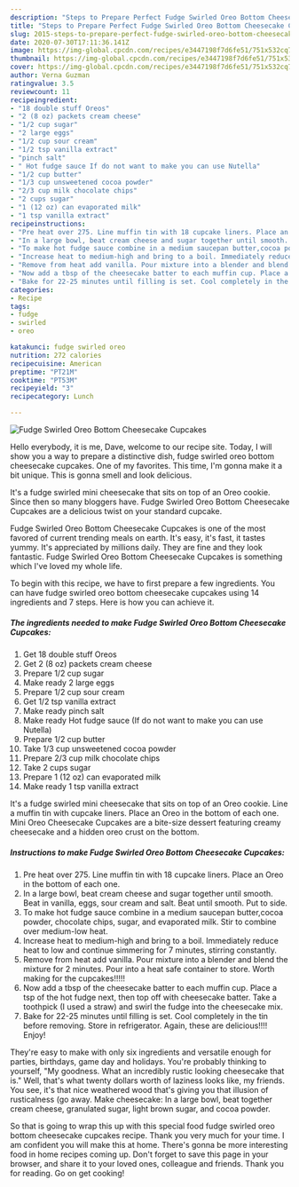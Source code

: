 ```yaml
---
description: "Steps to Prepare Perfect Fudge Swirled Oreo Bottom Cheesecake Cupcakes"
title: "Steps to Prepare Perfect Fudge Swirled Oreo Bottom Cheesecake Cupcakes"
slug: 2015-steps-to-prepare-perfect-fudge-swirled-oreo-bottom-cheesecake-cupcakes
date: 2020-07-30T17:11:36.141Z
image: https://img-global.cpcdn.com/recipes/e3447198f7d6fe51/751x532cq70/fudge-swirled-oreo-bottom-cheesecake-cupcakes-recipe-main-photo.jpg
thumbnail: https://img-global.cpcdn.com/recipes/e3447198f7d6fe51/751x532cq70/fudge-swirled-oreo-bottom-cheesecake-cupcakes-recipe-main-photo.jpg
cover: https://img-global.cpcdn.com/recipes/e3447198f7d6fe51/751x532cq70/fudge-swirled-oreo-bottom-cheesecake-cupcakes-recipe-main-photo.jpg
author: Verna Guzman
ratingvalue: 3.5
reviewcount: 11
recipeingredient:
- "18 double stuff Oreos"
- "2 (8 oz) packets cream cheese"
- "1/2 cup sugar"
- "2 large eggs"
- "1/2 cup sour cream"
- "1/2 tsp vanilla extract"
- "pinch salt"
- " Hot fudge sauce If do not want to make you can use Nutella"
- "1/2 cup butter"
- "1/3 cup unsweetened cocoa powder"
- "2/3 cup milk chocolate chips"
- "2 cups sugar"
- "1 (12 oz) can evaporated milk"
- "1 tsp vanilla extract"
recipeinstructions:
- "Pre heat over 275. Line muffin tin with 18 cupcake liners. Place an Oreo in the bottom of each one."
- "In a large bowl, beat cream cheese and sugar together until smooth. Beat in vanilla, eggs, sour cream and salt. Beat until smooth. Put to side."
- "To make hot fudge sauce combine in a medium saucepan butter,cocoa powder, chocolate chips, sugar, and evaporated milk. Stir to combine over medium-low heat."
- "Increase heat to medium-high and bring to a boil. Immediately reduce heat to low and continue simmering for 7 minutes, stirring constantly."
- "Remove from heat add vanilla. Pour mixture into a blender and blend the mixture for 2 minutes. Pour into a heat safe container to store. Worth making for the cupcakes!!!!!"
- "Now add a tbsp of the cheesecake batter to each muffin cup. Place a tsp of the hot fudge next, then top off with cheesecake batter. Take a toothpick (I used a straw) and swirl the fudge into the cheesecake mix."
- "Bake for 22-25 minutes until filling is set. Cool completely in the tin before removing. Store in refrigerator. Again, these are delicious!!!! Enjoy!"
categories:
- Recipe
tags:
- fudge
- swirled
- oreo

katakunci: fudge swirled oreo 
nutrition: 272 calories
recipecuisine: American
preptime: "PT21M"
cooktime: "PT53M"
recipeyield: "3"
recipecategory: Lunch

---
```



![Fudge Swirled Oreo Bottom Cheesecake Cupcakes](https://img-global.cpcdn.com/recipes/e3447198f7d6fe51/751x532cq70/fudge-swirled-oreo-bottom-cheesecake-cupcakes-recipe-main-photo.jpg)

Hello everybody, it is me, Dave, welcome to our recipe site. Today, I will show you a way to prepare a distinctive dish, fudge swirled oreo bottom cheesecake cupcakes. One of my favorites. This time, I'm gonna make it a bit unique. This is gonna smell and look delicious.

It&#39;s a fudge swirled mini cheesecake that sits on top of an Oreo cookie. Since then so many bloggers have. Fudge Swirled Oreo Bottom Cheesecake Cupcakes are a delicious twist on your standard cupcake.

Fudge Swirled Oreo Bottom Cheesecake Cupcakes is one of the most favored of current trending meals on earth. It's easy, it's fast, it tastes yummy. It's appreciated by millions daily. They are fine and they look fantastic. Fudge Swirled Oreo Bottom Cheesecake Cupcakes is something which I've loved my whole life.


To begin with this recipe, we have to first prepare a few ingredients. You can have fudge swirled oreo bottom cheesecake cupcakes using 14 ingredients and 7 steps. Here is how you can achieve it.

<!--inarticleads1-->

##### The ingredients needed to make Fudge Swirled Oreo Bottom Cheesecake Cupcakes:

1. Get 18 double stuff Oreos
1. Get 2 (8 oz) packets cream cheese
1. Prepare 1/2 cup sugar
1. Make ready 2 large eggs
1. Prepare 1/2 cup sour cream
1. Get 1/2 tsp vanilla extract
1. Make ready pinch salt
1. Make ready  Hot fudge sauce (If do not want to make you can use Nutella)
1. Prepare 1/2 cup butter
1. Take 1/3 cup unsweetened cocoa powder
1. Prepare 2/3 cup milk chocolate chips
1. Take 2 cups sugar
1. Prepare 1 (12 oz) can evaporated milk
1. Make ready 1 tsp vanilla extract


It&#39;s a fudge swirled mini cheesecake that sits on top of an Oreo cookie. Line a muffin tin with cupcake liners. Place an Oreo in the bottom of each one. Mini Oreo Cheesecake Cupcakes are a bite-size dessert featuring creamy cheesecake and a hidden oreo crust on the bottom. 

<!--inarticleads2-->

##### Instructions to make Fudge Swirled Oreo Bottom Cheesecake Cupcakes:

1. Pre heat over 275. Line muffin tin with 18 cupcake liners. Place an Oreo in the bottom of each one.
1. In a large bowl, beat cream cheese and sugar together until smooth. Beat in vanilla, eggs, sour cream and salt. Beat until smooth. Put to side.
1. To make hot fudge sauce combine in a medium saucepan butter,cocoa powder, chocolate chips, sugar, and evaporated milk. Stir to combine over medium-low heat.
1. Increase heat to medium-high and bring to a boil. Immediately reduce heat to low and continue simmering for 7 minutes, stirring constantly.
1. Remove from heat add vanilla. Pour mixture into a blender and blend the mixture for 2 minutes. Pour into a heat safe container to store. Worth making for the cupcakes!!!!!
1. Now add a tbsp of the cheesecake batter to each muffin cup. Place a tsp of the hot fudge next, then top off with cheesecake batter. Take a toothpick (I used a straw) and swirl the fudge into the cheesecake mix.
1. Bake for 22-25 minutes until filling is set. Cool completely in the tin before removing. Store in refrigerator. Again, these are delicious!!!! Enjoy!


They&#39;re easy to make with only six ingredients and versatile enough for parties, birthdays, game day and holidays. You&#39;re probably thinking to yourself, &#34;My goodness. What an incredibly rustic looking cheesecake that is.&#34; Well, that&#39;s what twenty dollars worth of laziness looks like, my friends. You see, it&#39;s that nice weathered wood that&#39;s giving you that illusion of rusticalness (go away. Make cheesecake: In a large bowl, beat together cream cheese, granulated sugar, light brown sugar, and cocoa powder. 

So that is going to wrap this up with this special food fudge swirled oreo bottom cheesecake cupcakes recipe. Thank you very much for your time. I am confident you will make this at home. There's gonna be more interesting food in home recipes coming up. Don't forget to save this page in your browser, and share it to your loved ones, colleague and friends. Thank you for reading. Go on get cooking!

